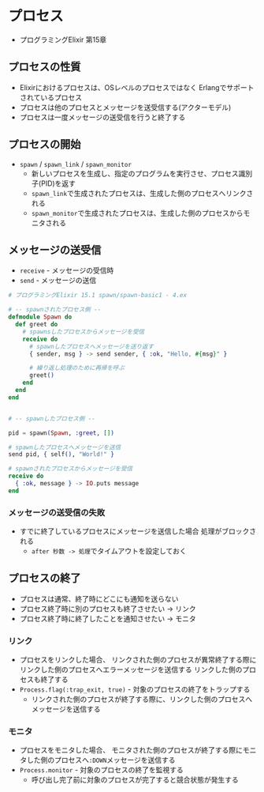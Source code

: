 # プロセス
- プログラミングElixir 第15章

## プロセスの性質
- Elixirにおけるプロセスは、OSレベルのプロセスではなく
  Erlangでサポートされているプロセス
- プロセスは他のプロセスとメッセージを送受信する(アクターモデル)
- プロセスは一度メッセージの送受信を行うと終了する

## プロセスの開始
- `spawn` / `spawn_link` / `spawn_monitor`
  - 新しいプロセスを生成し、指定のプログラムを実行させ、プロセス識別子(PID)を返す
  - `spawn_link`で生成されたプロセスは、生成した側のプロセスへリンクされる
  - `spawn_monitor`で生成されたプロセスは、生成した側のプロセスからモニタされる

## メッセージの送受信
- `receive` - メッセージの受信時
- `send` - メッセージの送信

```exs
# プログラミングElixir 15.1 spawn/spawn-basic1 - 4.ex

# -- spawnされたプロセス側 --
defmodule Spawn do
  def greet do
    # spawnsしたプロセスからメッセージを受信
    receive do
      # spawnしたプロセスへメッセージを送り返す
      { sender, msg } -> send sender, { :ok, "Hello, #{msg}" }

      # 繰り返し処理のために再帰を呼ぶ
      greet()
    end
  end
end


# -- spawnしたプロセス側 --

pid = spawn(Spawn, :greet, [])

# spawnしたプロセスへメッセージを送信
send pid, { self(), "World!" }

# spawnされたプロセスからメッセージを受信
receive do
  { :ok, message } -> IO.puts message
end
```

### メッセージの送受信の失敗
- すでに終了しているプロセスにメッセージを送信した場合
  処理がブロックされる
  - `after 秒数 -> 処理`でタイムアウトを設定しておく

## プロセスの終了
- プロセスは通常、終了時にどこにも通知を送らない
- プロセス終了時に別のプロセスも終了させたい -> リンク
- プロセス終了時に終了したことを通知させたい -> モニタ

### リンク
- プロセスをリンクした場合、
  リンクされた側のプロセスが異常終了する際にリンクした側のプロセスへエラーメッセージを送信する
  リンクした側のプロセスも終了する
- `Process.flag(:trap_exit, true)` - 対象のプロセスの終了をトラップする
  - リンクされた側のプロセスが終了する際に、リンクした側のプロセスへメッセージを送信する

### モニタ
- プロセスをモニタした場合、
  モニタされた側のプロセスが終了する際にモニタした側のプロセスへ`:DOWN`メッセージを送信する
- `Process.monitor` - 対象のプロセスの終了を監視する
  - 呼び出し完了前に対象のプロセスが完了すると競合状態が発生する
